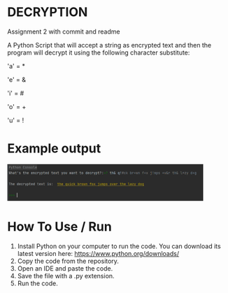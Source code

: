 # DECRYPTION
Assignment 2 with commit and readme


A Python Script that will accept a string as encrypted text and then the program will decrypt it using the following character substitute:

'a' = *

'e' = & 

'i' = # 

'o' = +

'u' = !

# Example output

![](images/expdecrypt.PNG)

# How To Use / Run
1. Install Python on your computer to run the code. You can download its latest version here: https://www.python.org/downloads/ 
2. Copy the code from the repository. 
3. Open an IDE and paste the code. 
4. Save the file with a .py extension. 
5. Run the code. 
